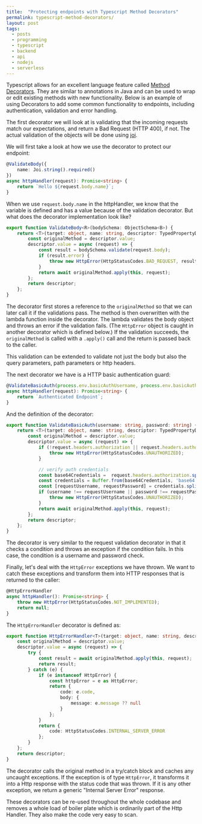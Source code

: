 ```yaml
---
title:  "Protecting endpoints with Typescript Method Decorators"
permalink: typescript-method-decorators/
layout: post
tags: 
  - posts
  - programming
  - typescript
  - backend
  - api
  - nodejs
  - serverless
---
```


Typescript allows for an excellent language feature called [Method Decorators](https://www.typescriptlang.org/docs/handbook/decorators.html#method-decorators). They are similar to annotations in Java and can be used to wrap or edit existing methods with new functionality. Below is an example of using Decorators to add some common functionality to endpoints, including authentication, validation and error handling.

The first decorator we will look at is validating that the incoming requests match our expectations, and return a Bad Request (HTTP 400), if not. The actual validation of the objects will be done using [joi](https://www.npmjs.com/package/joi).

We will first take a look at how we use the decorator to protect our endpoint:

```typescript
@ValidateBody({
    name: Joi.string().required()
})
async httpHandler(request): Promise<string> {
    return `Hello ${request.body.name}`;
}
```

When we use `request.body.name` in the httpHandler, we know that the variable is defined and has a value because of the validation decorator. But what does the decorator implementation look like?

```typescript
export function ValidateBody<R>(bodySchema: ObjectSchema<B>) {
    return <T>(target: object, name: string, descriptor: TypedPropertyDescriptor<T>): TypedPropertyDescriptor<T> => {
        const originalMethod = descriptor.value;
        descriptor.value = async (request) => {
            const result = bodySchema.validate(request.body);
            if (result.error) {
                throw new HttpError(HttpStatusCodes.BAD_REQUEST, result.error.message);
            }
            return await originalMethod.apply(this, request);
        };
        return descriptor;
    };
}
```

The decorator first stores a reference to the `originalMethod` so that we can later call it if the validations pass. The method is then overwritten with the lambda function inside the decorator. The lambda validates the body object and throws an error if the validation fails. (The `HttpError` object is caught in another decorator which is defined below.) If the validation succeeds, the `originalMethod` is called with a `.apply()` call and the return is passed back to the caller.

This validation can be extended to validate not just the body but also the query parameters, path parameters or http headers.

The next decorator we have is a HTTP basic authentication guard:

```typescript
@ValidateBasicAuth(process.env.basicAuthUsername, process.env.basicAuthPassword)
async httpHandler(request): Promise<string> {
    return `Authenticated Endpoint`;
}
```

And the definition of the decorator:

```typescript
export function ValidateBasicAuth(username: string, password: string) {
    return <T>(target: object, name: string, descriptor: TypedPropertyDescriptor<T>): TypedPropertyDescriptor<T> => {
        const originalMethod = descriptor.value;
        descriptor.value = async (request) => {
            if (!request.headers.authorization || request.headers.authorization.indexOf('Basic ') === -1) {
                throw new HttpError(HttpStatusCodes.UNAUTHORIZED);
            }

            // verify auth credentials
            const base64Credentials =  request.headers.authorization.split(' ')[1];
            const credentials = Buffer.from(base64Credentials, 'base64').toString('ascii');
            const [requestUsername, requestPassword] = credentials.split(':');
            if (username !== requestUsername || password !== requestPassword) {
                throw new HttpError(HttpStatusCodes.UNAUTHORIZED);
            }
            return await originalMethod.apply(this, request);
        };
        return descriptor;
    };
}
```

The decorator is very similar to the request validation decorator in that it checks a condition and throws an exception if the condition fails. In this case, the condition is a username and password check.

Finally, let's deal with the `HttpError` exceptions we have thrown. We want to catch these exceptions and transform them into HTTP responses that is returned to the caller:

```typescript
@HttpErrorHandler
async httpHandler(): Promise<string> {
    throw new HttpError(HttpStatusCodes.NOT_IMPLEMENTED);
    return null;
}
```

The `HttpErrorHandler` decorator is defined as:

```typescript
export function HttpErrorHandler<T>(target: object, name: string, descriptor: TypedPropertyDescriptor<T>): TypedPropertyDescriptor<T> {
    const originalMethod = descriptor.value;
    descriptor.value = async (request) => {
        try {
            const result = await originalMethod.apply(this, request);
            return result;
        } catch (e) {
            if (e instanceof HttpError) {
                const httpError = e as HttpError;
                return {
                    code: e.code,
                    body: {
                        message: e.message ?? null
                    }
                };
            }
            return {
                code: HttpStatusCodes.INTERNAL_SERVER_ERROR
            };
        }
    };
    return descriptor;
}
```

The decorator calls the original method in a try/catch block and caches any uncaught exceptions. If the exception is of type `HttpError`, it transforms it into a Http response with the status code that was thrown. If it is any other exception, we return a generic "Internal Server Error" response.

These decorators can be re-used throughout the whole codebase and removes a whole load of boiler plate which is ordinarily part of the Http Handler. They also make the code very easy to scan.
